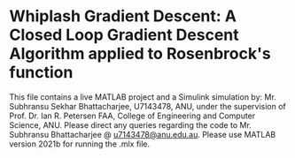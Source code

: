 # Whiplash Gradient Descent: A Closed Loop Gradient Descent Algorithm applied to Rosenbrock's function
This file contains a live MATLAB project and a Simulink simulation by:
Mr. Subhransu Sekhar Bhattacharjee, U7143478, ANU, 
under the supervision of Prof. Dr. Ian R. Petersen FAA, College of Engineering and Computer Science, ANU.
Please direct any queries regarding the code to Mr. Subhransu Bhattacharjee @ u7143478@anu.edu.au. Please use MATLAB version 2021b for running the .mlx file.
